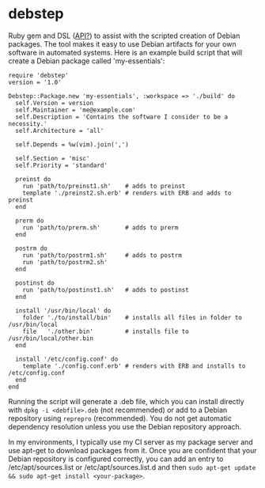 debstep
=======

Ruby gem and DSL ([API?](http://www.oreillynet.com/onlamp/blog/2007/05/the_is_it_a_dsl_or_an_api_ten.html)) to assist with the scripted creation of Debian packages. The tool makes it easy to use Debian artifacts for your own software in automated systems. Here is an example build script that will create a Debian package called 'my-essentials':

```
require 'debstep'
version = '1.0'

Debstep::Package.new 'my-essentials', :workspace => './build' do
  self.Version = version
  self.Maintainer = 'me@example.com'
  self.Description = 'Contains the software I consider to be a necessity.'
  self.Architecture = 'all'

  self.Depends = %w(vim).join(',')

  self.Section = 'misc'
  self.Priority = 'standard'

  preinst do
    run 'path/to/preinst1.sh'    # adds to preinst
    template './preinst2.sh.erb' # renders with ERB and adds to preinst
  end

  prerm do
    run 'path/to/prerm.sh'       # adds to prerm
  end

  postrm do
    run 'path/to/postrm1.sh'     # adds to postrm
    run 'path/to/postrm2.sh'
  end

  postinst do
    run 'path/to/postinst1.sh'   # adds to postinst
  end

  install '/usr/bin/local' do
    folder './to/install/bin'    # installs all files in folder to /usr/bin/local
    file   './other.bin'         # installs file to /usr/bin/local/other.bin
  end

  install '/etc/config.conf' do
    template './config.conf.erb' # renders with ERB and installs to /etc/config.conf
  end
end
```

Running the script will generate a .deb file, which you can install directly with ```dpkg -i <debfile>.deb``` (not recommended) or add to a Debian repository using ```reprepro``` (recommended). You do not get automatic dependency resolution unless you use the Debian repository approach.

In my environments, I typically use my CI server as my package server and use apt-get to download packages from it. Once you are confident that your Debian repository is configured correctly, you can add an entry to /etc/apt/sources.list or /etc/apt/sources.list.d and then ```sudo apt-get update && sudo apt-get install <your-package>```.



